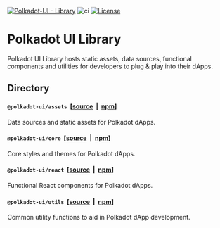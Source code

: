 <!-- markdown-link-check-disable -->

[![Polkadot-UI - Library](https://img.shields.io/badge/Polkadot_UI-Library-E6007A?logo=polkadot&logoColor=E6007A)]([https://github.com/polkadot-ui/library]) ![ci](https://github.com/polkadot-ui/library/actions/workflows/main.yml/badge.svg) [![License](https://img.shields.io/github/license/polkadot-ui/library
)](https://opensource.org/license/mit/)

<!-- markdown-link-check-enable -->

# Polkadot UI Library

Polkadot UI Library hosts static assets, data sources, functional components and utilities for developers to plug &amp; play into their dApps.

## Directory

#### `@polkadot-ui/assets`&nbsp; [[source](https://github.com/polkadot-ui/library/tree/main/packages/assets) &nbsp;|&nbsp; [npm](https://www.npmjs.com/package/@polkadot-ui/assets)]

Data sources and static assets for Polkadot dApps.

<!-- - [Web3 Wallet Extensions](https://polkadot-ui.github.io/extensions): A list of popular Web3 wallet extensions with metadata and icons.

- [Validator Operators](https://polkadot-ui.github.io/validators): A list of Polkadot validator operators with metadata and thumbnails. -->

#### `@polkadot-ui/core`&nbsp; [[source](https://github.com/polkadot-ui/library/tree/main/packages/ui-core) &nbsp;|&nbsp; [npm](https://www.npmjs.com/package/@polkadot-ui/core)]

Core styles and themes for Polkadot dApps.

<!-- - [Using Polkadot UI Themes](https://polkadot-ui.github.io/using-themes) -->

#### `@polkadot-ui/react`&nbsp; [[source](https://github.com/polkadot-ui/library/tree/main/packages/ui-react) &nbsp;|&nbsp; [npm](https://www.npmjs.com/package/@polkadot-ui/react)]

Functional React components for Polkadot dApps.

<!-- - [Polkicon](https://polkadot-ui.github.io/polkicon): A light-weight and customisable Polkadot Icon.

- [Extensions Provider](https://polkadot-ui.github.io/extensions-provider): Discover available web3 exensions and manage their status.

- [Extension Accounts Provider](https://polkadot-ui.github.io/extension-accounts-provider): Connect to web extensions and subscribe to accounts.

- [Odometer](https://polkadot-ui.github.io/odometer): An odometer effect used for numbers and balances.

- [Overlay](https://polkadot-ui.github.io/overlay): Overlay Provider and UI component for modals and overlaying content.

- [Charts](https://polkadot-ui.github.io/charts): Light-weight charts for displaying simple statistics. -->

#### `@polkadot-ui/utils`&nbsp; [[source](https://github.com/polkadot-ui/library/tree/main/packages/utils) &nbsp;|&nbsp; [npm](https://www.npmjs.com/package/@polkadot-ui/utils)]

Common utility functions to aid in Polkadot dApp development.

<!-- - [Base](https://polkadot-ui.github.io/base-utilities): A collection of reusable utilities for manipulating string / number / arrays etc.

- [Unit](https://polkadot-ui.github.io/unit_utilities): A collection of reusable utilities for manipulating chain units. -->
